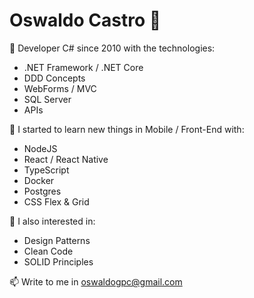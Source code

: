 # Oswaldo Castro 👋

🔭 Developer C# since 2010 with the technologies:

- .NET Framework / .NET Core
- DDD Concepts
- WebForms / MVC
- SQL Server
- APIs

🌱 I started to learn new things in Mobile / Front-End with:

- NodeJS
- React / React Native
- TypeScript
- Docker
- Postgres
- CSS Flex & Grid

🤔 I also interested in:

- Design Patterns
- Clean Code
- SOLID Principles

📫 Write to me in oswaldogpc@gmail.com

<!--
**tuf-code/tuf-code** is a ✨ _special_ ✨ repository because its `README.md` (this file) appears on your GitHub profile.

Here are some ideas to get you started:

- 🔭 I’m currently working on ...
- 🌱 I’m currently learning ...
- 👯 I’m looking to collaborate on ...
- 🤔 I’m looking for help with ...
- 💬 Ask me about ...
- 📫 How to reach me: ...
- 😄 Pronouns: ...
- ⚡ Fun fact: ...
-->
